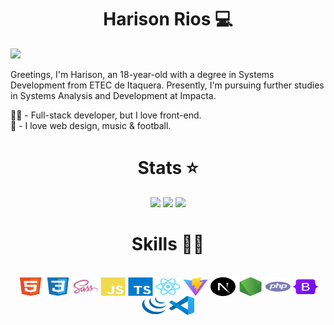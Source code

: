 <h1 align="center"> Harison Rios 💻 </h1>

<img src="https://lh3.googleusercontent.com/pw/AP1GczPdmvzvq_Hxu6bb6tvAhOZe9WFDqfQH6sy3SbJumvOCtWhRj6J4zGu5-T3bIIUOPeUdUFsaImxyNmb9XSx8rSZr-gZUBTsWMYQQc7gD05J987EJ8k_SgPyIEaoohf6bqvZ7P-Mat0i-Deg5H9Vwaa2XbbY9CwsG2B4nXnYPaCowhzRCsKuMK-q4Q4gpA8auQ_tf4Ds2aO6Xix4eAVbeQiQ9eXEhjmeNoHIOtDPnPJH_j-qv3q_oFy1yxwZ4SbaVhKJlgoElWs6YH-OAJSuhZz-eYgpVkkdl-edU8S6KQAZSiARnrJr2CRYhsH59US0qpucim6YWBz_7ldL5Jn5xbKyv1GPsJM95hqLrSqThU4jvEGMRaTJOZqxPbGybhV1xV_Jd8qWXF94f1LPAxch9trGgDCW0ljhoOdBrrjsRK2jJaC3KGA8_DvqgNTV9WfcxMw8tVXzEHFhz2Xlv7LWAJmakHnXsfqex_6aL_DR6R-mDDG71rQQVH3S13jUSrsQSRsnCYQFdtuHZxndrvPxZlEh50k79KbCCnrhXJo0iRuVC_lllKjbCPdDMu8VXK0pG9iehn8iEEFO1fwUVqOsnoayLen-kE6XzJNo-8tEoCAc_UkwNapupRq77JfVUTt6i89Dk5_8SV9gD8hVCm1-Ltu0-9t6nG3e3B8AZ8F4hxtF3u4HcQNLoCz_PEmO46W22tsua8uKcnUAQZF-zHsj9qg94Ngqbd-dqvryp8rnl3Qo9zzLUTUJrCqL2LgHOduVGaTzmg806ik19oDPOk_T5T14WQhXUrds1dwquHUIg6hZo86vZBQLPkCQtVPfMGv7mHrflJvxHP0jOLldk1d_yVVXToWcMsG4aEDdMkbTqP9n_vK2U4Mm7k9gLkvyS2E3UqF7Flupmq7a1FURN80-sbcbpqZNK_vLddUHldUaUVsnBGH8_v6NV2Kw_jCPdOgTwZXzJRLWopZfHt0W0VBtVj3DVQOAeBOzEjPRiEy4xx0TVWAf3xEOdtHW4KEjBwqxQGiCYsNHPz6XZHJBwkq4LvmdoillnmASF5nHDBqV3YDArqWCsxSjVYofiRUVlzzavvoIZFqAF1luHUDjJRiY_dOMVYCR4iBMROehkfuA0aWs=w1500-h500-s-no-gm?authuser=0">

Greetings, I'm Harison, an 18-year-old with a degree in Systems Development from ETEC de Itaquera. Presently, I'm pursuing further studies in Systems Analysis and Development at Impacta.

👨‍💻 - Full-stack developer, but I love front-end. <br>
📱 - I love web design, music & football. <br>


<h1 align="center"> Stats ⭐  </h1>

<div align="center">
<img height="150em" src="https://github-readme-stats.vercel.app/api?username=harisonrios&show_icons=true&theme=holi"/> 
<img height="150em" src="https://github-readme-stats.vercel.app/api/top-langs/?username=harisonrios&hide_progress=true&theme=holi"/>
<img height="150em" src="https://github-readme-stats.vercel.app/api/top-langs/?username=harisonrios&theme=holi"/>
</div>


<h1 align="center"> Skills 👨‍💻 </h1>
   <div style="display: inline_block" align="center"><br>
   <img align="center" alt=HTML" height="30" width="40" src="https://raw.githubusercontent.com/devicons/devicon/master/icons/html5/html5-original.svg">
   <img align="center" alt=CSS" height="30" width="40" src="https://raw.githubusercontent.com/devicons/devicon/master/icons/css3/css3-original.svg">
   <img align="center" alt=SASS" height="30" width="40" src="https://raw.githubusercontent.com/devicons/devicon/master/icons/sass/sass-original.svg">
   <img align="center" alt=JS" height="30" width="40" src="https://raw.githubusercontent.com/devicons/devicon/master/icons/javascript/javascript-plain.svg">
   <img align="center" alt="TS" height="30" width="40" src="https://raw.githubusercontent.com/devicons/devicon/master/icons/typescript/typescript-original.svg">
   <img align="center" alt="ReactJS" height="30" width="40" src="https://raw.githubusercontent.com/devicons/devicon/master/icons/react/react-original.svg">
   <img align="center" alt="ViteJS" height="30" width="40" src="https://raw.githubusercontent.com/devicons/devicon/master/icons/vitejs/vitejs-original.svg">
   <img align="center" alt="NextJS" height="30" width="40" src="https://raw.githubusercontent.com/devicons/devicon/master/icons/nextjs/nextjs-original.svg">
   <img align="center" alt="Node.JS" height="30" width="40" src="https://raw.githubusercontent.com/devicons/devicon/master/icons/nodejs/nodejs-original.svg">
   <img align="center" alt=PHP" height="30" width="40" src="https://raw.githubusercontent.com/devicons/devicon/master/icons/php/php-plain.svg">
   <img align="center" alt=Bootstrap" height="30" width="40" src="https://raw.githubusercontent.com/devicons/devicon/master/icons/bootstrap/bootstrap-original.svg">
   <img align="center" alt=Jquerry" height="30" width="40" src="https://raw.githubusercontent.com/devicons/devicon/master/icons/jquery/jquery-original.svg">
   <img align="center" alt=VSCode" height="30" width="40" src="https://raw.githubusercontent.com/devicons/devicon/master/icons/vscode/vscode-original.svg">
   </div>






